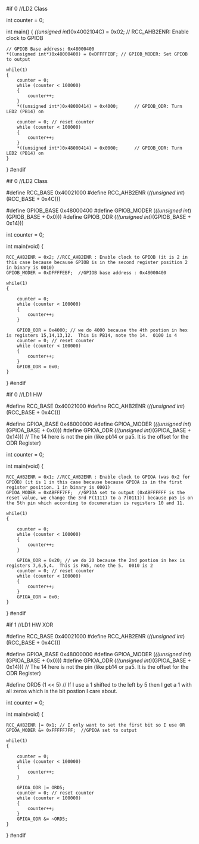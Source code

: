 #if 0  //LD2 Class

int counter = 0;

int main()
{
    *((unsigned int*)0x4002104C) = 0x02;  // RCC_AHB2ENR: Enable clock to GPIOB
    
    // GPIOB Base address: 0x48000400
    *((unsigned int*)0x48000400) = 0xDFFFFEBF; // GPIOB_MODER: Set GPIOB to output
 
    while(1)
    {
        counter = 0;
        while (counter < 100000)
        {
            counter++;
        }
        *((unsigned int*)0x48000414) = 0x4000;      // GPIOB_ODR: Turn LED2 (PB14) on
        
        counter = 0; // reset counter
        while (counter < 100000)
        {
            counter++;
        }
        *((unsigned int*)0x48000414) = 0x0000;      // GPIOB_ODR: Turn LED2 (PB14) on
    }

}
#endif

#if 0 //LD2 Class

#define RCC_BASE 0x40021000
#define RCC_AHB2ENR (*((unsigned int*)(RCC_BASE + 0x4C)))

#define GPIOB_BASE 0x48000400
#define GPIOB_MODER (*((unsigned int*)(GPIOB_BASE + 0x0)))
#define GPIOB_ODR (*((unsigned int*)(GPIOB_BASE + 0x14)))

int counter = 0;

int main(void)
{
    
    RCC_AHB2ENR = 0x2; //RCC_AHB2ENR : Enable clock to GPIOB (it is 2 in this case because because GPIOB is in the second register position 2 in binary is 0010)
    GPIOB_MODER = 0xDFFFFEBF;  //GPIOB base address : 0x48000400
    
    while(1)
    {
        
        counter = 0;
        while (counter < 100000)
        {
            counter++;
        }
        
        GPIOB_ODR = 0x4000; // we do 4000 because the 4th postion in hex is registers 15,14,13,12.  This is PB14, note the 14.  0100 is 4
        counter = 0; // reset counter
        while (counter < 100000)
        {
            counter++;
        }
        GPIOB_ODR = 0x0;
    }
}
#endif

#if 0 //LD1 HW

#define RCC_BASE 0x40021000
#define RCC_AHB2ENR (*((unsigned int*)(RCC_BASE + 0x4C)))

#define GPIOA_BASE 0x48000000
#define GPIOA_MODER (*((unsigned int*)(GPIOA_BASE + 0x0)))
#define GPIOA_ODR (*((unsigned int*)(GPIOA_BASE + 0x14))) // The 14 here is not the pin (like pb14 or pa5.  It is the offset for the ODR Register)

int counter = 0;

int main(void)
{
    
    RCC_AHB2ENR = 0x1; //RCC_AHB2ENR : Enable clock to GPIOA (was 0x2 for GPIOB) (it is 1 in this case because because GPIOA is in the first register position. 1 in binary is 0001)
    GPIOA_MODER = 0xABFFF7FF;  //GPIOA set to output (0xABFFFFFF is the reset value, we change the 3rd F(1111) to a 7(0111)) because pa5 is on the 5th pin which according to documenation is registers 10 and 11.  
    
    while(1)
    {
        
        counter = 0;
        while (counter < 100000)
        {
            counter++;
        }
        
        GPIOA_ODR = 0x20; // we do 20 because the 2nd postion in hex is registers 7,6,5,4.  This is PA5, note the 5.  0010 is 2
        counter = 0; // reset counter
        while (counter < 100000)
        {
            counter++;
        }
        GPIOA_ODR = 0x0;
    }
}
#endif

#if 1 //LD1 HW XOR

#define RCC_BASE 0x40021000
#define RCC_AHB2ENR (*((unsigned int*)(RCC_BASE + 0x4C)))

#define GPIOA_BASE 0x48000000
#define GPIOA_MODER (*((unsigned int*)(GPIOA_BASE + 0x0)))
#define GPIOA_ODR (*((unsigned int*)(GPIOA_BASE + 0x14))) // The 14 here is not the pin (like pb14 or pa5.  It is the offset for the ODR Register)

#define ORD5 (1 << 5) // If I use a 1 shifted to the left by 5 then I get a 1 with all zeros which is the bit postion I care about.   

int counter = 0;

int main(void)
{
    
    RCC_AHB2ENR |= 0x1; // I only want to set the first bit so I use OR  
    GPIOA_MODER &= 0xFFFFF7FF;  //GPIOA set to output 
    
    while(1)
    {
        
        counter = 0;
        while (counter < 100000)
        {
            counter++;
        }
        
        GPIOA_ODR |= ORD5; 
        counter = 0; // reset counter
        while (counter < 100000)
        {
            counter++;
        }
        GPIOA_ODR &= ~ORD5;
    }
}
#endif


